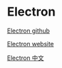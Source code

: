 # Electron

[Electron github](https://github.com/electron/electron)

[Electron website](https://www.electronjs.org/docs/latest/)

[Electron 中文](https://www.electronjs.org/zh/docs/latest/)
